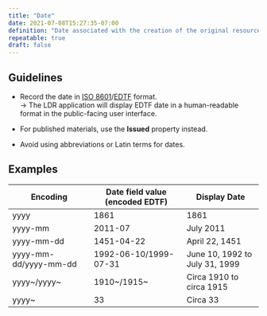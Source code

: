```yaml
---
title: "Date"
date: 2021-07-08T15:27:35-07:00
definition: "Date associated with the creation of the original resource."
repeatable: true
draft: false
---
```


## Guidelines

- Record the date in <u>[ISO 8601](https://www.iso.org/iso-8601-date-and-time-format.html)</u>/<u>[EDTF](https://www.loc.gov/standards/datetime/)</u> format. \
&rarr; The LDR application will display EDTF date in a human-readable format in the
 public-facing user interface.

 -  For published materials, use the **Issued** property instead.

 -  Avoid using abbreviations or Latin terms for dates.

## Examples

 | Encoding      | Date field value (encoded EDTF) | Display Date |
 | ----------- | ----------- | ----------- |
 | yyyy     | 1861       | 1861       |
 | yyyy-mm   | 2011-07        | July 2011        |
 | yyyy-mm-dd     | 1451-04-22       | April 22, 1451       |
 | yyyy-mm-dd/yyyy-mm-dd   | 1992-06-10/1999-07-31        | June 10, 1992 to July 31, 1999        |
 | yyyy~/yyyy~     | 1910~/1915~       | Circa 1910 to circa 1915       |
 | yyyy~   | 33        | Circa 33        |
